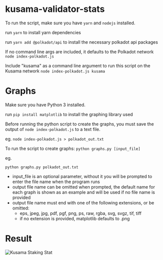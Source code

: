 # kusama-validator-stats

To run the script, make sure you have `yarn` and `nodejs` installed.

run `yarn` to install yarn dependencies

run `yarn add @polkadot/api` to install the necessary polkadot api packages


If no command line args are included, it defaults to the Polkadot network
`node index-polkadot.js`

Include "kusama" as a command line argument to run this script on the Kusama network
`node index-polkadot.js kusama`

# Graphs

Make sure you have Python 3 installed.

run `pip install matplotlib` to install the graphing library used

Before running the python script to create the graphs, you must save the output of `node index-polkadot.js` to a text file.

eg. `node index-polkadot.js > polkadot_out.txt`

To run the script to create graphs:
`python graphs.py [input_file]`

eg.

`python graphs.py polkadot_out.txt`

- input_file is an optional parameter, without it you will be prompted to enter the file name when the program runs
- output file name can be omitted when prompted, the default name for each graph is shown as an example and will be used if no file name is provided
- output file name must end with one of the following extensions, or be omitted:
    - eps, jpeg, jpg, pdf, pgf, png, ps, raw, rgba, svg, svgz, tif, tiff
    - if no extension is provided, matplotlib defaults to .png



# Result

![Kusama Staking Stat](https://i.imgur.com/ucKNVw4.png)
